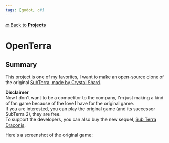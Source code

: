 ```yaml
---
tags: [godot, c#]
---
```

[:back: Back to **Projects**](../)
# OpenTerra

<ProjectCard
    language="Godot/C#"
    date="2020"
    status="paused"
    url="https://github.com/Srynetix/openterra"
/>

## Summary

This project is one of my favorites, I want to make an open-source clone of the original [SubTerra, made by Crystal Shard](http://crystalshard.net/old/cs_curvy.php?p=6).  

**Disclaimer**  
Now I don't want to be a competitor to the company, I'm just making a kind of fan game because of the love I have for the original game.  
If you are interested, you can play the original game (and its successor SubTerra 2), they are free.  
To support the developers, you can also buy the new sequel, [Sub Terra Draconis](http://crystalshard.net/?g=2).

Here's a screenshot of the original game:

<CenteredImage
    :src="$withBase('/images/subterra.jpg')"
    alt="subterra-screenshot"
    caption="Original SubTerra screenshot (replay mode)"
/>
